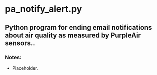 # pa_notify_alert.py
## Python program for ending email notifications about air quality as measured by PurpleAir sensors..
  
 
### Notes:
 
- Placeholder.
